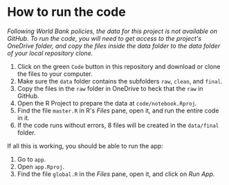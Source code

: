 # How to run the code

*Following World Bank policies, the data for this project is not available on GitHub. 
To run the code, you will need to get access to the project's OneDrive folder, 
and copy the files inside the data folder to the data folder of your local repository clone.*

1. Click on the green `Code` button in this repository and download or clone the files to your computer.
1. Make sure the `data` folder contains the subfolders `raw`, `clean`, and `final`.
1. Copy the files in the `raw` folder in OneDrive to heck that the `raw` in GitHub.
1. Open the R Project to prepare the data at `code/notebook.Rproj`.
1. Find the file `master.R` in R's *Files* pane, open it, and run the entire code in it.
1. If the code runs without errors, 8 files will be created in the `data/final` folder.

If all this is working, you should be able to run the app:
1. Go to `app`.
2. Open `app.Rproj`.
3. Find the file `global.R` in the *Files* pane, open it, and click on *Run App*.
